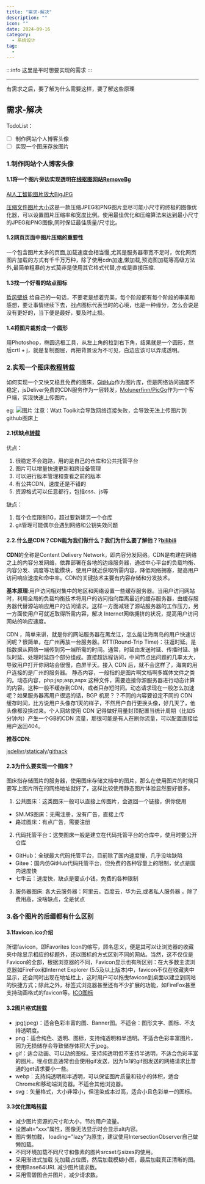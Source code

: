 ```yaml
---
title: "需求-解决"
description: ""
icon: ""
date: 2024-09-16
category:
  - 系统设计
tag:
  - 
---
```


:::info
这里是平时想要实现的需求
:::

---

有需求之后，要了解为什么需要这样，要了解这些原理

## **需求-解决**
TodoList：
- [ ] 制作网站个人博客头像
- [ ] 实现一个图床存放图片

### **1.制作网站个人博客头像**
#### **1.1将一个图片旁边实现透明**[在线抠图网站RemoveBg](https://www.remove.bg/zh)

[AI人工智能图片放大BigJPG](https://bigjpg.com/)

[压缩文件图片大小](https://tu.qise.cc/)这是一款压缩JPEG和PNG图片至尽可能小尺寸的终极的图像优化器，可以设置图片压缩率和宽度比例。使用最佳优化和压缩算法来达到最小尺寸的JPEG和PNG图像,同时保证最佳质量/尺寸比。

#### **1.2网页页面中图片压缩的重要性**
一个包含图片太多的页面,加载速度会相当慢,尤其是服务器带宽不足时，优化网页图片加载的方式有千千万万种，除了使用cdn加速,懒加载,预览图加载等高级方法外,最简单粗暴的方式莫非是使用其它格式代替,亦或是直接压缩.

#### **1.3找一个好看的站点图标**
[哲风壁纸](https://haowallpaper.com/)  给自己的一句话，不要老是想着完美，每个阶段都有每个阶段的审美和感想，要让事情继续下去，战点图标代表当时的心境，也是一种缘分，怎么会说是没有更好的，当下便是最好，要及时止损。

#### **1.4将图片裁剪成一个圆形**
用Photoshop，椭圆选框工具，从左上角的拉到右下角，结果就是一个圆形，然后crtl + j，就是复制图层，再把背景设为不可见，白边应该可以弄成透明。




### **2.实现一个图床**[教程转载](https://www.fomal.cc/posts/d7fb1ba1.html#)
如何实现一个又快又稳且免费的图床，[GitHub](https://github.com/)作为图片库，但是网络访问速度不稳定，jsDeliver免费的CDN服务作为一层转发，[Molunerfinn/PicGo](https://github.com/Molunerfinn/PicGo)作为一个客户端，实现快速上传图片。

eg:
![图片](https://drawingbed-686.pages.dev/myblog/202409171934072.jpg)
注意：Watt Toolkit会导致网络连接失败，会导致无法上传图片到github图床上
#### **2.1优缺点**[转载](https://www.fomal.cc/posts/d7fb1ba1.html)
优点：
1. 很稳定不会跑路，用的是自己的仓库和公共托管平台
2. 图片可以增量快速更新和跨设备管理
3. 可以进行版本管理和查看之前的版本
4. 有公共CDN，速度还是不错的
5. 资源格式可以任意都行，包括css、js等

缺点：
1. 每个仓库限制1G，超过要新建另一个仓库
2. git管理可能偶尔会遇到网络和公钥失效问题

#### **2.2.什么是CDN？CDN能为我们做什么？我们为什么要了解他？?**[bilibili](https://www.bilibili.com/video/BV1jS4y197zi/?spm_id_from=333.788&vd_source=834d9d69a86c55d6acbaf9e5dbe37bb2)
**CDN**的全称是Content Delivery Network，即内容分发网络。CDN是构建在网络之上的内容分发网络，依靠部署在各地的边缘服务器，通过中心平台的负载均衡、内容分发、调度等功能模块，使用户就近获取所需内容，降低网络拥塞，提高用户访问响应速度和命中率。CDN的关键技术主要有内容存储和分发技术。

**基本原理**:用户访问相对集中的地区和网络设置一些缓存服务器。当用户访问网站时，利用全局的负载均衡技术将用户的访问指向距离最近的缓存服务器，由缓存服务器代替源站响应用户的访问请求。这样一方面减轻了源站服务器的工作压力，另一方面使用户可就近取得所需内容，解决 Internet网络拥挤的状况，提高用户访问网站的响应速度。

CDN ，简单来讲，就是你的网站服务器在黑龙江，怎么能让海南岛的用户快速访问呢？很简单，在广州再放一台服务器。RTT(Round-Trip Time)：往返时延。是指数据从网络一端传到另一端所需的时间。通常，时延由发送时延、传播时延、排队时延、处理时延四个部分组成。直接超远程访问，中间节点出问题的几率太大，导致用户打开你网站会很慢，白屏半天。接入 CDN 后，就不会这样了，海南的用户连接的是广州的服务器。
静态内容，一般指的是图片啊文档啊多媒体文件之类的。动态内容，php;jsp;asp;aspx 这种文件，需要连接你源服务器进行动态计算的内容。这种一般不缓存到CDN，或者只存短时间。动态请求现在一般怎么加速呢？如果服务器离用户很远的话，BGP 机房？？不同的内容要设定不同的 CDN 缓存时间，比方说用户头像存1天的样子，不然用户自行更换头像，好几天了，他头像都没换过来。个人网站使用 CDN 记得做好用量封顶配置当统计周期（比如5分钟内）产生一个GB的CDN 流量，那很可能是有人在刷你流量，可以配置直接给用户返回404。

**推荐CDN**:

[jsdelivr](https://www.jsdelivr.com/)/[staticaly](https://statically.io/)/[githack](http://raw.githack.com/)

#### **2.3为什么要实现一个图床？**
图床指存储图片的服务器，使用图床存储文档中的图片，那么在使用图片的时候只要写上图片所在的网络地址就好了，这样比较使用静态图片体验显然要好很多。
1. 公共图床：这类图床一般可以直接上传图片，会返回一个链接，供你使用
- SM.MS图床：无需注册，没有广告，直接上传
- 路过图床：有点广告，需要注册
2. 代码托管平台：这类图床一般是建立在代码托管平台的仓库中，使用时要公开仓库
- GitHub：全球最大代码托管平台，目前除了国内速度慢，几乎没啥缺陷
- Gitee：国内仿GitHub代码托管平台，但免费的各种容量上的限制，优点是国内速度快
- 七牛云：速度快，缺点是要点小钱，免费的各种限制
3. 服务器图床:
各大云服务器：阿里云，百度云，华为云,或者私人服务器 。除了费用高，没啥缺点，全是优点
### **3.各个图片的后缀都有什么区别**
#### **3.1favicon.ico介绍**
所谓favicon，即Favorites Icon的缩写，顾名思义，便是其可以让浏览器的收藏夹中除显示相应的标题外，还以图标的方式区别不同的网站。当然，这不仅仅是Favicon的全部，根据浏览器的不同，Favicon显示也有所区别：在大多数主流浏览器如FireFox和Internet Explorer (5.5及以上版本)中，favicon不仅在收藏夹中显示，还会同时出现在地址栏上，这时用户可以拖曳favicon到桌面以建立到网站的快捷方式；除此之外，标签式浏览器甚至还有不少扩展的功能，如FireFox甚至支持动画格式的favicon等。[ICO图标](https://www.fly63.com/tool/favicon/)
#### **3.2图片格式**[转载](https://www.fomal.cc/posts/b48804d5.html)
- jpg(jpeg)：适合色彩丰富的图、Banner图。不适合：图形文字、图标、不支持透明度。
- png：适合纯色、透明、图标，支持纯透明和半透明。不适合色彩丰富图片，因为无损储存会导致储存体积大于jpeg。
- gif：适合动画、可以动的图标。支持纯透明但不支持半透明，不适合色彩丰富的图片。埋点信息通常也会使用gif发送，因为1x1的gif图发送的网络请求比普通的get请求要小一些。
- webp：支持纯透明和半透明，可以保证图片质量和较小的体积，适合Chrome和移动端浏览器。不适合其他浏览器。
- svg：矢量格式，大小非常小，但渲染成本过高，适合小且色彩单一的图标。
#### **3.3优化策略**[转载](https://www.fomal.cc/posts/b48804d5.html)
- 减少图片资源的尺寸和大小，节约用户流量。
- 设置alt=”xxx”属性，图像无法显示时会显示alt内容。
- 图片懒加载， loading=”lazy”为原生，建议使用IntersectionObserver自己做懒加载。
- 不同环境加载不同尺寸和像素的图片srcset与sizes的使用。
- 采用渐进式加载 先加载占位图，然后加载模糊小图，最后加载真正清晰的图。
- 使用Base64URL 减少图片请求数。
- 采用雪碧图合并图片，减少请求数。